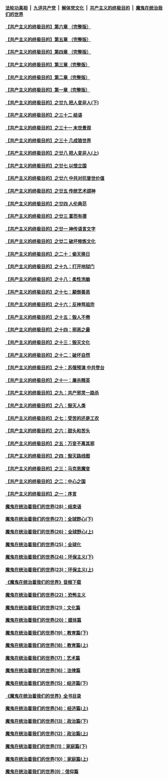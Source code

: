 ####  [法轮功真相](../../../../basic/blob/master/README.md?t=03250330) &nbsp;|&nbsp; [九评共产党](../../../../9ping.md/blob/master/README.md?t=03250330) &nbsp;|&nbsp; [解体党文化](../../../../jtdwh.md/blob/master/README.md?t=03250330)  &nbsp;|&nbsp; [共产主义的终极目的](../../../../gczydzjmd.md/blob/master/README.md?t=03250330) &nbsp;|&nbsp; [魔鬼在统治我们的世界](../../../../mgztzwmdsj.md/blob/master/README.md?t=03250330) 

#### [【共产主义的终极目的】第六章 （完整版）](../pages/nsc422/n11428913.md?t=03250330) 

#### [【共产主义的终极目的】第五章 （完整版）](../pages/nsc422/n11428912.md?t=03250330) 

#### [【共产主义的终极目的】第四章 （完整版）](../pages/nsc422/n11428907.md?t=03250330) 

#### [【共产主义的终极目的】第三章（完整版）](../pages/nsc422/n11428848.md?t=03250330) 

#### [【共产主义的终极目的】第二章（完整版）](../pages/nsc422/n11428831.md?t=03250330) 

#### [【共产主义的终极目的】第一章（完整版）](../pages/nsc422/n11417651.md?t=03250330) 

#### [【共产主义的终极目的】之廿九 把人变非人(下)](../pages/nsc422/n11344140.md?t=03250330) 

#### [【共产主义的终极目的】之三十二 结语](../pages/nsc422/n11360535.md?t=03250330) 

#### [【共产主义的终极目的】之三十一 末世景观](../pages/nsc422/n11351129.md?t=03250330) 

#### [【共产主义的终极目的】之三十 几成狼世界](../pages/nsc422/n11348280.md?t=03250330) 

#### [【共产主义的终极目的】之廿八 把人变非人(上)](../pages/nsc422/n11340492.md?t=03250330) 

#### [【共产主义的终极目的】之廿七 以恨立国](../pages/nsc422/n11336944.md?t=03250330) 

#### [【共产主义的终极目的】之廿六 中共对抗普世价值](../pages/nsc422/n11324785.md?t=03250330) 

#### [【共产主义的终极目的】之廿五 传统艺术颂神](../pages/nsc422/n11296396.md?t=03250330) 

#### [【共产主义的终极目的】之廿四 人伦典范](../pages/nsc422/n11296397.md?t=03250330) 

#### [【共产主义的终极目的】之廿三 富而有德](../pages/nsc422/n11283598.md?t=03250330) 

#### [【共产主义的终极目的】之廿一 神传语言文字](../pages/nsc422/n11263265.md?t=03250330) 

#### [【共产主义的终极目的】之廿二 破坏修炼文化](../pages/nsc422/n11245728.md?t=03250330) 

#### [【共产主义的终极目的】之二十：偷天换日](../pages/nsc422/n11238846.md?t=03250330) 

#### [【共产主义的终极目的】之十九：打开地狱门](../pages/nsc422/n11206376.md?t=03250330) 

#### [【共产主义的终极目的】之十八：柔性洗脑](../pages/nsc422/n11199994.md?t=03250330) 

#### [【共产主义的终极目的】之十七：颠倒善恶](../pages/nsc422/n11179782.md?t=03250330) 

#### [【共产主义的终极目的】之十六：反神骂祖宗](../pages/nsc422/n11166798.md?t=03250330) 

#### [【共产主义的终极目的】之十五：毁人不倦](../pages/nsc422/n11166792.md?t=03250330) 

#### [【共产主义的终极目的】之十四：邪恶之最](../pages/nsc422/n11150249.md?t=03250330) 

#### [【共产主义的终极目的】之十三：毁灭文化](../pages/nsc422/n11135227.md?t=03250330) 

#### [【共产主义的终极目的】之十二：破坏自然](../pages/nsc422/n11135214.md?t=03250330) 

#### [【共产主义的终极目的】之十：苏俄预演 中共登台](../pages/nsc422/n11118424.md?t=03250330) 

#### [【共产主义的终极目的】之十一：屠杀精英](../pages/nsc422/n11118442.md?t=03250330) 

#### [【共产主义的终极目的】之九：共产邪灵一路杀](../pages/nsc422/n11114139.md?t=03250330) 

#### [【共产主义的终极目的】之八：毁灭人类](../pages/nsc422/n11108503.md?t=03250330) 

#### [【共产主义的终极目的】之七：受苦的还是工农](../pages/nsc422/n11101809.md?t=03250330) 

#### [【共产主义的终极目的】之六：甜头和苦头](../pages/nsc422/n11096971.md?t=03250330) 

#### [【共产主义的终极目的】之五：万变不离其邪](../pages/nsc422/n11091285.md?t=03250330) 

#### [【共产主义的终极目的】之四：毁灭路线图](../pages/nsc422/n11086284.md?t=03250330) 

#### [【共产主义的终极目的】之三：马克思魔变](../pages/nsc422/n11061941.md?t=03250330) 

#### [【共产主义的终极目的】之二：中心之国](../pages/nsc422/n11047728.md?t=03250330) 

#### [【共产主义的终极目的】之一：序言](../pages/nsc422/n11086077.md?t=03250330) 

#### [魔鬼在统治着我们的世界(28)：结束语](../pages/nsc422/n10936246.md?t=03250330) 

#### [魔鬼在统治着我们的世界(27)：全球野心(下)](../pages/nsc422/n10928319.md?t=03250330) 

#### [魔鬼在统治着我们的世界(26)：全球野心(上)](../pages/nsc422/n10900318.md?t=03250330) 

#### [魔鬼在统治着我们的世界(25)：全球化](../pages/nsc422/n10788205.md?t=03250330) 

#### [魔鬼在统治着我们的世界(24)：环保主义(下)](../pages/nsc422/n10695307.md?t=03250330) 

#### [魔鬼在统治着我们的世界(23)：环保主义(上)](../pages/nsc422/n10688613.md?t=03250330) 

#### [《魔鬼在统治着我们的世界》音频下载](../pages/nsc422/n10635553.md?t=03250330) 

#### [魔鬼在统治着我们的世界(22)：恐怖主义](../pages/nsc422/n10614727.md?t=03250330) 

#### [魔鬼在统治着我们的世界(21)：文化篇](../pages/nsc422/n10597706.md?t=03250330) 

#### [魔鬼在统治着我们的世界(20)：媒体篇](../pages/nsc422/n10586579.md?t=03250330) 

#### [魔鬼在统治着我们的世界(19)：教育篇(下)](../pages/nsc422/n10564808.md?t=03250330) 

#### [魔鬼在统治着我们的世界(18)：教育篇(上)](../pages/nsc422/n10526970.md?t=03250330) 

#### [魔鬼在统治着我们的世界(17)：艺术篇](../pages/nsc422/n10499093.md?t=03250330) 

#### [魔鬼在统治着我们的世界(16)：法律篇](../pages/nsc422/n10485969.md?t=03250330) 

#### [魔鬼在统治着我们的世界(15)：经济篇(下)](../pages/nsc422/n10469975.md?t=03250330) 

#### [《魔鬼在统治着我们的世界》全书目录](../pages/nsc422/n10464261.md?t=03250330) 

#### [魔鬼在统治着我们的世界(14)：经济篇(上)](../pages/nsc422/n10457370.md?t=03250330) 

#### [魔鬼在统治着我们的世界(13)：政治篇(下)](../pages/nsc422/n10448270.md?t=03250330) 

#### [魔鬼在统治着我们的世界(12)：政治篇(上)](../pages/nsc422/n10444576.md?t=03250330) 

#### [魔鬼在统治着我们的世界(11)：家庭篇(下)](../pages/nsc422/n10440961.md?t=03250330) 

#### [魔鬼在统治着我们的世界(10)：家庭篇(上)](../pages/nsc422/n10435448.md?t=03250330) 

#### [魔鬼在统治着我们的世界(9)：信仰篇](../pages/nsc422/n10432159.md?t=03250330) 

